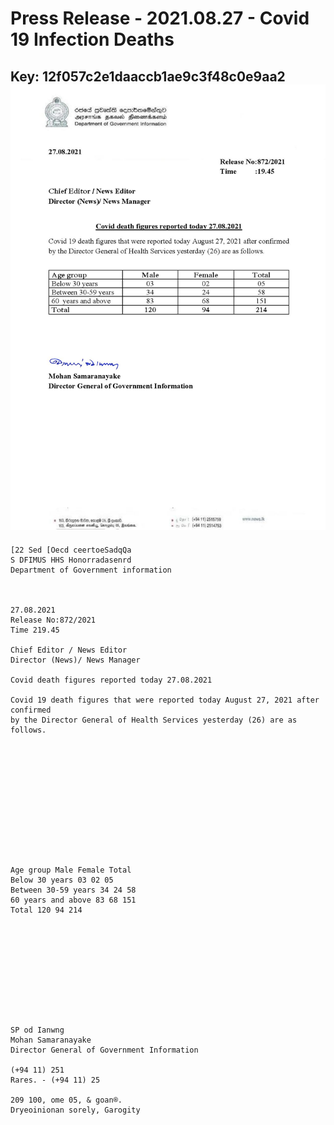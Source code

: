 # Press Release - 2021.08.27 - Covid 19 Infection Deaths 
Key: 12f057c2e1daaccb1ae9c3f48c0e9aa2 
![img](img/12f057c2e1daaccb1ae9c3f48c0e9aa2.jpg)
---
```
[22 Sed [Oecd ceertoeSadqQa
S DFIMUS HHS Honorradasenrd
Department of Government information

 

27.08.2021
Release No:872/2021
Time 219.45

Chief Editor / News Editor
Director (News)/ News Manager

Covid death figures reported today 27.08.2021

Covid 19 death figures that were reported today August 27, 2021 after confirmed
by the Director General of Health Services yesterday (26) are as follows.

 

 

 

 

 

 

Age group Male Female Total
Below 30 years 03 02 05
Between 30-59 years 34 24 58
60 years and above 83 68 151
Total 120 94 214

 

 

 

 

 

SP od Ianwng
Mohan Samaranayake
Director General of Government Information

(+94 11) 251
Rares. - (+94 11) 25

209 100, ome 05, & goan®.
Dryeoinionan sorely, Garogity

      

```

